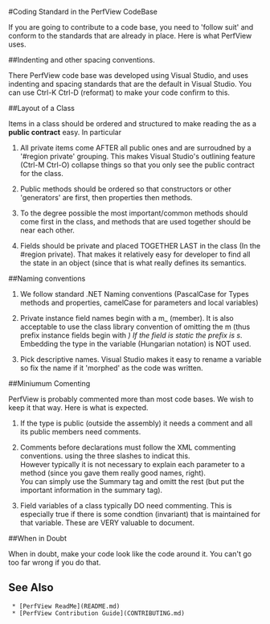 #Coding Standard in the PerfView CodeBase


If you are going to contribute to a code base, you need to 'follow suit'
and conform to the standards that are already in place.   Here is what
PerfView uses.

##Indenting and other spacing conventions. 

There PerfView code base was developed using Visual Studio, and uses
indenting and spacing standards that are the default in Visual Studio.
You can use Ctrl-K Ctrl-D (reformat) to make your code confirm to 
this.   

##Layout of a Class

Items in a class should be ordered and structured to make reading the
as a **public contract** easy.   In particular

1. All private items come AFTER all public ones and are surroudned
by a '#region private' grouping.   This makes Visual Studio's 
outlining feature (Ctrl-M Ctrl-O) collapse things so that you 
only see the public contract for the class.  


2. Public methods should be ordered so that constructors or other
'generators' are first, then properties then methods. 

3. To the degree possible the most important/common methods should
come first in the class, and methods that are used together 
should be near each other.   

4. Fields should be private and placed TOGETHER LAST in the class 
(In the #region private).   That makes it relatively easy for 
developer to find all the state in an object (since that is what
really defines its semantics.  
       
##Naming conventions

1. We follow standard .NET Naming conventions (PascalCase for Types
       methods and properties, camelCase for parameters and local variables)

2. Private instance field names begin with a m_ (member).   It is also 
       acceptable to use the class library convention of omitting the m (thus prefix
       instance fields begin with _) If the field is static the prefix is s_.   
       Embedding the type in the variable (Hungarian notation) is NOT used.

3. Pick descriptive names. Visual Studio makes it easy to rename a 
       variable so fix the name if it 'morphed' as the code was written. 

##Miniumum Comenting

PerfView is probably commented more than most code bases.  We wish
to keep it that way.  Here is what is expected.

1. If the type is public (outside the assembly) it needs a comment
       and all its public members need comments.  

2. Comments before declarations must follow the XML commenting conventions.
       using the three slashes to indicat this.   
       However typically it is not necessary to explain each parameter
       to a method (since you gave them really good names, right).   
       You can simply use the Summary tag and omitt the rest (but put
       the important information in the summary tag). 

3. Field variables of a class typically DO need commenting. This is
       especially true if there is some condtion (invariant) that is maintained
       for that variable.   These are VERY valuable to document.   
 
##When in Doubt

When in doubt, make your code look like the code around it.   You can't
go too far wrong if you do that.   

## See Also
     * [PerfView ReadMe](README.md)
     * [PerfView Contribution Guide](CONTRIBUTING.md)
